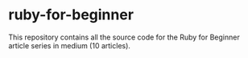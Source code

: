 # ruby-for-beginner
This repository contains all the source code for the Ruby for Beginner article series in medium (10 articles).
